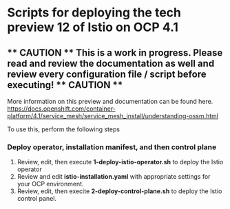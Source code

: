 # Scripts for deploying the tech preview 12 of Istio on OCP 4.1


## ** CAUTION ** This is a work in progress. Please read and review the documentation as well and review every configuration file / script before executing! ** CAUTION **

More information on this preview and documentation can be found here.
https://docs.openshift.com/container-platform/4.1/service_mesh/service_mesh_install/understanding-ossm.html

To use this, perform the following steps

### Deploy operator, installation manifest, and then control plane
1. Review, edit, then execute __1-deploy-istio-operator.sh__ to deploy the Istio operator
2. Review and edit __istio-installation.yaml__ with appropriate settings for your OCP environment.
3. Review, edit, then execite __2-deploy-control-plane.sh__ to deploy the Istio control panel. 

